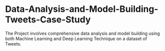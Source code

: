 # Data-Analysis-and-Model-Building-Tweets-Case-Study
The Project involves comprehensive data analysis and model building using both Machine Learning and Deep Learning Technique on a dataset of Tweets.
